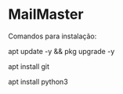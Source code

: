 # MailMaster
Comandos para instalação:

apt update -y && pkg upgrade -y

apt install git 

apt install python3
